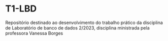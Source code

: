 # T1-LBD
Repositório destinado ao desenvolvimento do trabalho prático da disciplina de Laboratório de banco de dados 2/2023, disciplina ministrada pela professora Vanessa Borges
